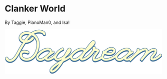 # Clanker World
By Taggie, PianoMan0, and Isa!

[![Daydream Image](daydream.png)](https://daydream.hackclub.com)
